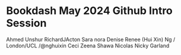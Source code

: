# Bookdash May 2024 Github Intro Session

Ahmed Unshur
RichardJActon
Sara
nora
Denise
Renee (Hui Xin) Ng / London/UCL /@nghuixin 
Ceci
Zeena Shawa
Nicolas
Nicky Garland
